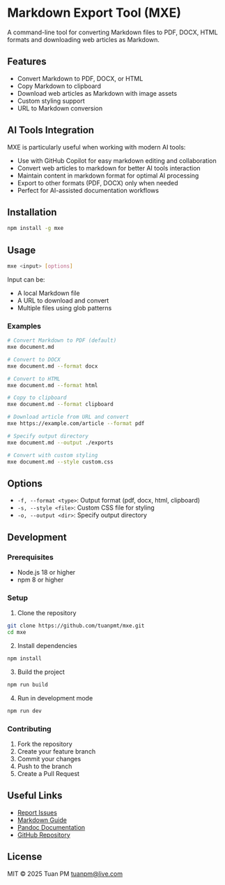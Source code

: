 # Markdown Export Tool (MXE)

A command-line tool for converting Markdown files to PDF, DOCX, HTML formats and downloading web articles as Markdown.

## Features

- Convert Markdown to PDF, DOCX, or HTML
- Copy Markdown to clipboard
- Download web articles as Markdown with image assets
- Custom styling support
- URL to Markdown conversion

## AI Tools Integration

MXE is particularly useful when working with modern AI tools:

- Use with GitHub Copilot for easy markdown editing and collaboration
- Convert web articles to markdown for better AI tools interaction
- Maintain content in markdown format for optimal AI processing
- Export to other formats (PDF, DOCX) only when needed
- Perfect for AI-assisted documentation workflows

## Installation

```bash
npm install -g mxe
```

## Usage

```bash
mxe <input> [options]
```

Input can be:

- A local Markdown file
- A URL to download and convert
- Multiple files using glob patterns

### Examples

```bash
# Convert Markdown to PDF (default)
mxe document.md

# Convert to DOCX
mxe document.md --format docx

# Convert to HTML
mxe document.md --format html

# Copy to clipboard
mxe document.md --format clipboard

# Download article from URL and convert
mxe https://example.com/article --format pdf

# Specify output directory
mxe document.md --output ./exports

# Convert with custom styling
mxe document.md --style custom.css
```

## Options

- `-f, --format <type>`: Output format (pdf, docx, html, clipboard)
- `-s, --style <file>`: Custom CSS file for styling
- `-o, --output <dir>`: Specify output directory

## Development

### Prerequisites

- Node.js 18 or higher
- npm 8 or higher

### Setup

1. Clone the repository

```bash
git clone https://github.com/tuanpmt/mxe.git
cd mxe
```

2. Install dependencies

```bash
npm install
```

3. Build the project

```bash
npm run build
```

4. Run in development mode

```bash
npm run dev
```

### Contributing

1. Fork the repository
2. Create your feature branch
3. Commit your changes
4. Push to the branch
5. Create a Pull Request

## Useful Links

- [Report Issues](https://github.com/tuanpmt/mxe/issues)
- [Markdown Guide](https://www.markdownguide.org/)
- [Pandoc Documentation](https://pandoc.org/MANUAL.html)
- [GitHub Repository](https://github.com/tuanpmt/mxe)

## License

MIT © 2025 Tuan PM <tuanpm@live.com>
